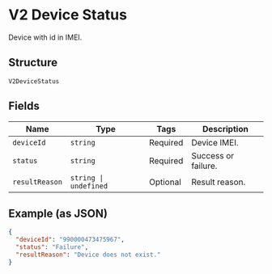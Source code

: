 
# V2 Device Status

Device with id in IMEI.

## Structure

`V2DeviceStatus`

## Fields

| Name | Type | Tags | Description |
|  --- | --- | --- | --- |
| `deviceId` | `string` | Required | Device IMEI. |
| `status` | `string` | Required | Success or failure. |
| `resultReason` | `string \| undefined` | Optional | Result reason. |

## Example (as JSON)

```json
{
  "deviceId": "990000473475967",
  "status": "Failure",
  "resultReason": "Device does not exist."
}
```

